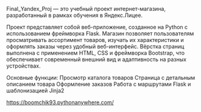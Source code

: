 Final_Yandex_Proj — это учебный проект интернет-магазина, разработанный в рамках обучения в Яндекс.Лицее.

Проект представляет собой веб-приложение, созданное на Python с использованием фреймворка Flask. Магазин позволяет пользователям просматривать ассортимент товаров, изучать их характеристики и оформлять заказы через удобный веб-интерфейс. Вёрстка страниц выполнена с применением HTML, CSS и фреймворка Bootstrap, что обеспечивает современный внешний вид и адаптивность на разных устройствах.

Основные функции:
  Просмотр каталога товаров
  Страница с детальным описанием товара
  Оформление заказов
  Работа с маршрутами Flask и шаблонизацией Jinja2


https://boomchik93.pythonanywhere.com/
